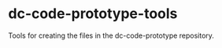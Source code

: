 dc-code-prototype-tools
=======================

Tools for creating the files in the dc-code-prototype repository.
